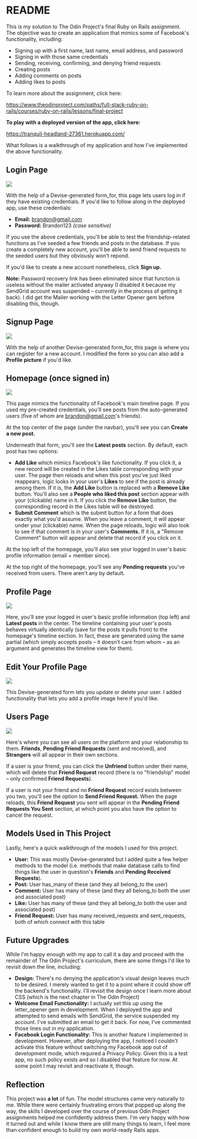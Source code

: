 # README

This is my solution to The Odin Project's final Ruby on Rails assignment. The objective was to create an application that mimics some of Facebook's functionality, including:

- Signing up with a first name, last name, email address, and password
- Signing in with those same credentials
- Sending, receiving, confirming, and denying friend requests
- Creating posts
- Adding comments on posts
- Adding likes to posts

To learn more about the assignment, click here:

https://www.theodinproject.com/paths/full-stack-ruby-on-rails/courses/ruby-on-rails/lessons/final-project

**To play with a deployed version of the app, click here:**

https://tranquil-headland-27361.herokuapp.com/

What follows is a walkthrough of my application and how I've implemented the above functionality.

<h2>Login Page</h2>

<img src="https://github.com/brandonricharda/fakebook/blob/main/screenshots/login-page.png">

With the help of a Devise-generated form_for, this page lets users log in if they have existing credentials. If you'd like to follow along in the deployed app, use these credentials:

- **Email:** brandon@gmail.com
- **Password:** Brandon123 _(case sensitive)_

If you use the above credentials, you'll be able to test the friendship-related functions as I've seeded a few friends and posts in the database. If you create a completely new account, you'll be able to send friend requests to the seeded users but they obviously won't repond.

If you'd like to create a new account nonetheless, click **Sign up.**

**Note:** Password recovery link has been eliminated since that function is useless without the mailer activated anyway (I disabled it because my SendGrid account was suspended – currently in the process of getting it back). I did get the Mailer working with the Letter Opener gem before disabling this, though.

<h2>Signup Page</h2>

<img src="https://github.com/brandonricharda/fakebook/blob/main/screenshots/registration-page.png">

With the help of another Devise-generated form_for, this page is where you can register for a new account. I modified the form so you can also add a **Profile picture** if you'd like.

<h2>Homepage (once signed in)</h2>

<img src="https://github.com/brandonricharda/fakebook/blob/main/screenshots/homepage.png">

This page mimics the functionality of Facebook's main timeline page. If you used my pre-created credentials, you'll see posts from the auto-generated users (five of whom are brandon@gmail.com's friends).

At the top center of the page (under the navbar), you'll see you can **Create a new post.**

Underneath that form, you'll see the **Latest posts** section. By default, each post has two options:

- **Add Like** which mimics Facebook's like functionality. If you click it, a new record will be created in the Likes table corresponding with your user. The page then reloads and when this post you've just liked reappears, logic looks in your user's **Likes** to see if the post is already among them. If it is, the **Add Like** button is replaced with a **Remove Like** button. You'll also see a **People who liked this post** section appear with your (clickable) name in it. If you click the **Remove Like** button, the corresponding record in the Likes table will be destroyed.
- **Submit Comment** which is the submit button for a form that does exactly what you'd assume. When you leave a comment, it will appear under your (clickable) name. When the page reloads, logic will also look to see if that comment is in your user's **Comments.** If it is, a "Remove Comment" button will appear and delete that record if you click on it.

At the top left of the homepage, you'll also see your logged in user's basic profile information (email + member since).

At the top right of the homepage, you'll see any **Pending requests** you've received from users. There aren't any by default.

<h2>Profile Page</h2>

<img src="https://github.com/brandonricharda/fakebook/blob/main/screenshots/profile-page.png">

Here, you'll see your logged in user's basic profile information (top left) and **Latest posts** in the center. The timeline containing your user's posts behaves virtually identically (save for the posts it pulls from) to the homepage's timeline section. In fact, these are generated using the same partial (which simply accepts posts – it doesn't care from whom – as an argument and generates the timeline view for them).

<h2>Edit Your Profile Page</h2>

<img src="https://github.com/brandonricharda/fakebook/blob/main/screenshots/edit-profile-page.png">

This Devise-generated form lets you update or delete your user. I added functionality that lets you add a profile image here if you'd like.

<h2>Users Page</h2>

<img src="https://github.com/brandonricharda/fakebook/blob/main/screenshots/all-users-page.png">

Here's where you can see all users on the platform and your relationship to them. **Friends**, **Pending Friend Requests** (sent and received), and **Strangers** will all appear in their own sections.

If a user is your friend, you can click the **Unfriend** button under their name, which will delete that **Friend Request** record (there is no "friendship" model – only confirmed **Friend Requests**).

If a user is not your friend and no **Friend Request** record exists between you two, you'll see the option to **Send Friend Request.** When the page reloads, this **Friend Request** you sent will appear in the **Pending Friend Requests You Sent** section, at which point you also have the option to cancel the request.

<h2>Models Used in This Project</h2>

Lastly, here's a quick walkthrough of the models I used for this project.

- **User:** This was mostly Devise-generated but I added quite a few helper methods to the model (i.e. methods that make database calls to find things like the user in question's **Friends** and **Pending Received Requests**).
- **Post:** User has_many of these (and they all belong_to the user)
- **Comment:** User has many of these (and they all belong_to both the user and associated post)
- **Like:** User has many of these (and they all belong_to both the user and associated post)
- **Friend Request:** User has many received_requests and sent_requests, both of which connect with this table

<h2>Future Upgrades</h2>

While I'm happy enough with my app to call it a day and proceed with the remainder of The Odin Project's curriculum, there are some things I'd like to revisit down the line, including:

- **Design:** There's no denying the application's visual design leaves much to be desired. I merely wanted to get it to a point where it could show off the backend's functionality. I'll revisit the design once I learn more about CSS (which is the next chapter in The Odin Project)
- **Welcome Email Functionality:** I actually set this up using the letter_opener gem in development. When I deployed the app and attempted to send emails with SendGrid, the service suspended my account. I've submitted an email to get it back. For now, I've commented those lines out in my application.
- **Facebook Login Functionality:** This is another feature I implemented in development. However, after deploying the app, I noticed I couldn't activate this feature without switching my Facebook app out of development mode, which required a Privacy Policy. Given this is a test app, no such policy exists and so I disabled that feature for now. At some point I may revisit and reactivate it, though.

<h2>Reflection</h2>

This project was **a lot** of fun. The model structures came very naturally to me. While there were certainly frustrating errors that popped up along the way, the skills I developed over the course of previous Odin Project assignments helped me confidently address them. I'm very happy with how it turned out and while I know there are still many things to learn, I feel more than confident enough to build my own world-ready Rails apps.
